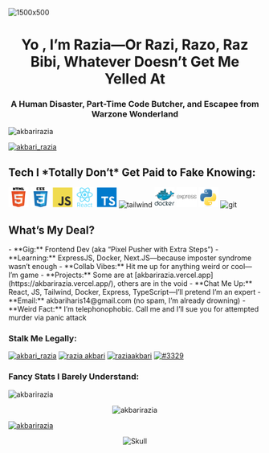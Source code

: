 
![1500x500](https://github.com/akbarirazia/akbarirazia/assets/66347282/2d2eb526-4741-4175-b4db-084f635bb47d)



<h1 align="center">Yo , I’m Razia—Or Razi, Razo, Raz Bibi, Whatever Doesn’t Get Me Yelled At</h1>
<h3 align="center">A Human Disaster, Part-Time Code Butcher, and Escapee from Warzone Wonderland </h3>
<p align="left"> <img src="https://komarev.com/ghpvc/?username=akbarirazia&label=Profile%20stalkers&color=0e75b6&style=flat" alt="akbarirazia" /> </p>
<p align="left"> <a href="https://twitter.com/akbari_razia" target="blank"><img src="https://img.shields.io/twitter/follow/akbari_razia?logo=twitter&style=for-the-badge" alt="akbari_razia" /></a> </p>
<h2 align="left">Tech I *Totally Don’t* Get Paid to Fake Knowing:</h2>
<p align="left">  
  <img src="https://raw.githubusercontent.com/devicons/devicon/master/icons/html5/html5-original-wordmark.svg" alt="html5" width="40" height="40" title="HTML5: I stack divs like a toddler with Lego"/>  
  <img src="https://raw.githubusercontent.com/devicons/devicon/master/icons/css3/css3-original-wordmark.svg" alt="css3" width="40" height="40" title="CSS3: Making things pretty while crying"/>  
  <img src="https://raw.githubusercontent.com/devicons/devicon/master/icons/javascript/javascript-original.svg" alt="javascript" width="40" height="40" title="JS: Console.log is my therapist"/>  
  <img src="https://raw.githubusercontent.com/devicons/devicon/master/icons/react/react-original-wordmark.svg" alt="react" width="40" height="40" title="React: Hooks broke my soul"/>  
  <img src="https://raw.githubusercontent.com/devicons/devicon/master/icons/typescript/typescript-original.svg" alt="typescript" width="40" height="40" title="TypeScript: My code’s babysitter"/>  
  <img src="https://www.vectorlogo.zone/logos/tailwindcss/tailwindcss-icon.svg" alt="tailwind" width="40" height="40" title="Tailwind: CSS for lazy people"/>  
  <img src="https://raw.githubusercontent.com/devicons/devicon/master/icons/docker/docker-original-wordmark.svg" alt="docker" width="40" height="40" title="Docker: Containers confuse me"/>  
  <img src="https://raw.githubusercontent.com/devicons/devicon/master/icons/express/express-original-wordmark.svg" alt="express" width="40" height="40" title="Express: Backend for frontend clowns"/>  
  <img src="https://raw.githubusercontent.com/devicons/devicon/master/icons/python/python-original.svg" alt="python" width="40" height="40" title="Python: Print(‘Help’)"/>  
  <img src="https://www.vectorlogo.zone/logos/git-scm/git-scm-icon.svg" alt="git" width="40" height="40" title="Git: Commit and pray"/>  
</p>
<h2 align="left">What’s My Deal?</h2>
-  **Gig:** Frontend Dev (aka “Pixel Pusher with Extra Steps”)  
-  **Learning:** ExpressJS, Docker, Next.JS—because imposter syndrome wasn’t enough  
-  **Collab Vibes:** Hit me up for anything weird or cool—I’m game  
-  **Projects:** Some are at [akbarirazia.vercel.app](https://akbarirazia.vercel.app/), others are in the void  
-  **Chat Me Up:** React, JS, Tailwind, Docker, Express, TypeScript—I’ll pretend I’m an expert  
-  **Email:** akbariharis14@gmail.com (no spam, I’m already drowning)  
-  **Weird Fact:** I’m telephonophobic. Call me and I’ll sue you for attempted murder via panic attack  
<h3 align="left">Stalk Me Legally:</h3>
<p align="left">
  <a href="https://twitter.com/akbari_razia" target="blank"><img src="https://raw.githubusercontent.com/rahuldkjain/github-profile-readme-generator/master/src/images/icons/Social/twitter.svg" alt="akbari_razia" height="30" width="40" title="Twitter: I tweet, therefore I am"/></a>  
  <a href="https://linkedin.com/in/razia-akbari-19b5271b0" target="blank"><img src="https://raw.githubusercontent.com/rahuldkjain/github-profile-readme-generator/master/src/images/icons/Social/linked-in-alt.svg" alt="razia akbari" height="30" width="40" title="LinkedIn: Where I look employable"/></a>  
  <a href="https://codesandbox.com/raziaakbari" target="blank"><img src="https://raw.githubusercontent.com/rahuldkjain/github-profile-readme-generator/master/src/images/icons/Social/codesandbox.svg" alt="raziaakbari" height="30" width="40" title="CodeSandbox: My sandbox, my mess"/></a>  
  <a href="https://discord.gg/#3329" target="blank"><img src="https://raw.githubusercontent.com/rahuldkjain/github-profile-readme-generator/master/src/images/icons/Social/discord.svg" alt="#3329" height="30" width="40" title="Discord: Catch me lurking"/></a>  
</p>
<h3 align="left">Fancy Stats I Barely Understand:</h3>
<p align="left">  
  <img src="https://github-readme-stats.vercel.app/api/top-langs?username=akbarirazia&show_icons=true&locale=en&layout=compact" alt="akbarirazia" title="Top languages? More like top struggles"/>  
</p>
<p align="center">  
  <img src="https://github-readme-stats.vercel.app/api?username=akbarirazia&show_icons=true&locale=en" alt="akbarirazia" title="Stats that prove I’m trying"/>  
</p>
<p align="left">  
  <a href="https://github.com/ryo-ma/github-profile-trophy"><img src="https://github-profile-trophy.vercel.app/?username=akbarirazia" alt="akbarirazia" title="Trophies for participation, not talent"/></a>  
</p>
<p align="center">  
  <img src="https://github.com/akbarirazia/akbarirazia/assets/66347282/e5599390-7e4c-4119-b9cc-b4272a365676" alt="Skull" width="70" height="70" title="Skull: My brain after debugging"/>  
</p>

